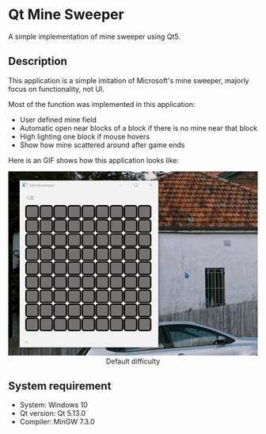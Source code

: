 # Qt Mine Sweeper

 A simple implementation of mine sweeper using Qt5. 



## Description

This application is a simple imitation of Microsoft's mine sweeper, majorly focus on functionality, not UI.

Most of the function was implemented in this application:

+ User defined mine field
+ Automatic open near blocks of a block if there is no mine near that block
+ High lighting one block if mouse hovers
+ Show how mine scattered around after game ends

Here is an GIF shows how this application looks like:



<img src="demo.gif" alt="demo" style="zoom:67%;" />

<div align=center> Default difficulty </div>

## System requirement

+ System: Windows 10
+ Qt version: Qt 5.13.0
+ Compiler: MinGW 7.3.0